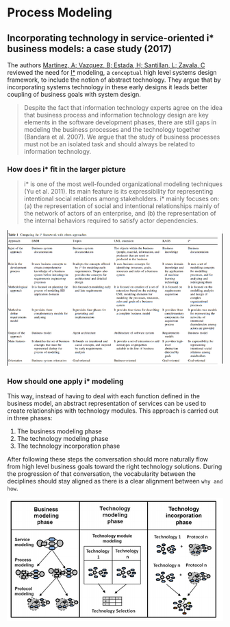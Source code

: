 # Process Modeling

## Incorporating technology in service-oriented i* business models: a case study (2017)

The authors [Martinez, A; Vazquez, B; Estada, H; Santillan, L; Zavala, C](Incorp_SOA_BusinessModels_CaseStudy.pdf) reviewed the need for [I*](https://en.wikipedia.org/wiki/I*) modeling, a `conceptual` high level systems design framework, to include the notion of abstract technology. They argue that by incorporating systems technology in these early designs it leads better coupling of business goals with system design.  

> Despite the fact that information technology experts agree on the idea that business process and information technology design are key elements in the software development phases, there are still gaps in modeling the business processes and the technology together (Bandara et al. 2007). We argue that the study of business processes must not be an isolated task and should always be related to information technology.

### How does i* fit in the larger picture

> i* is one of the most well-founded organizational modeling techniques (Yu et al. 2011). Its main feature is its expressibility for representing intentional social relations among stakeholders. i* mainly focuses on: (a) the representation of social and intentional relationships mainly of the network of actors of an enterprise, and (b) the representation of the internal behaviors required to satisfy actor dependencies.

![i_star_framework_comparison.png](i_star_framework_comparison.png)

### How should one apply i* modeling

This way, instead of having to deal with each function defined in the business model, an abstract representation of services can be used to create
relationships with technology modules. This approach is carried out in three phases:

1. The business modeling phase
2. The technology modeling phase
3. The technology incorporation phase

After following these steps the conversation should more naturally flow from high level business goals toward the right technology solutions. During the progression of that conversation, the vocabularity between the deciplines should stay aligned as there is a clear alignment between `why and how`.

![modeling_phases.png](modeling_phases.png)

